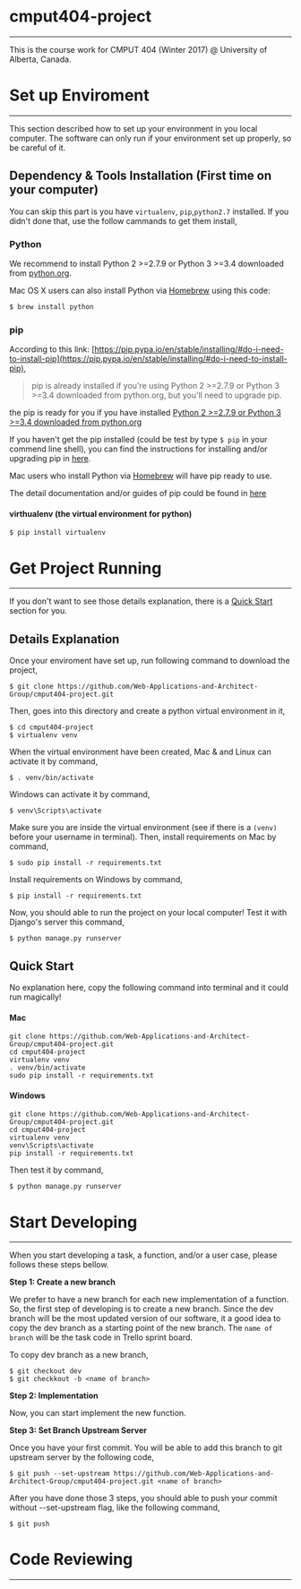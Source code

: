 # cmput404-project
------------------
This is the course work for CMPUT 404 (Winter 2017) @ University of Alberta, Canada.



# Set up Enviroment
-------------------
This section described how to set up your environment in you local computer. The software can only run if your environment set up properly, so be careful of it.


##  Dependency & Tools Installation (First time on your computer)
You can skip this part is you have ```virtualenv```, ```pip```,```python2.7``` installed. If you didn't done that, use the follow cammands to get them install,


### Python
We recommend to install Python 2 >=2.7.9 or Python 3 >=3.4 downloaded from [python.org](https://www.python.org/). 

Mac OS X users can also install Python via [Homebrew](#homebrew-for-mac) using this code:
```bash
$ brew install python
```


### pip
According to this link: [https://pip.pypa.io/en/stable/installing/#do-i-need-to-install-pip](https://pip.pypa.io/en/stable/installing/#do-i-need-to-install-pip), 
> pip is already installed if you're using Python 2 >=2.7.9 or Python 3 >=3.4 downloaded from python.org, but you'll need to upgrade pip.

the pip is ready for you if you have installed [Python 2 >=2.7.9 or Python 3 >=3.4 downloaded from python.org](#python)

If you haven't get the pip installed (could be test by type `$ pip` in your commend line shell), you can find the instructions for installing and/or upgrading pip in [here](https://pip.pypa.io/en/stable/installing/).

Mac users who install Python via [Homebrew](#homebrew-for-mac) will have pip ready to use.

The detail documentation and/or guides of pip could be found in [here](https://pip.pypa.io/en/stable/)


#### virthualenv (the virtual environment for python)
```
$ pip install virtualenv
```




# Get Project Running
---------------------
If you don't want to see those details explanation, there is a [Quick Start](#quick-start) section for you.

## Details Explanation
Once your enviroment have set up, run following command to download the project,
```
$ git clone https://github.com/Web-Applications-and-Architect-Group/cmput404-project.git 
```

Then, goes into this directory and create a python virtual environment in it,
```
$ cd cmput404-project
$ virtualenv venv
```

When the virtual environment have been created, Mac & and Linux can activate it by command,
```
$ . venv/bin/activate
```
Windows can activate it by command,
```
$ venv\Scripts\activate
```

Make sure you are inside the virtual environment (see if there is a ```(venv)``` before your username in terminal). Then, install requirements on Mac by command,
```
$ sudo pip install -r requirements.txt
```
Install requirements on Windows by command,
```
$ pip install -r requirements.txt
```

Now, you should able to run the project on your local computer! Test it with Django's server this command,
```
$ python manage.py runserver
```


## Quick Start
No explanation here, copy the following command into terminal and it could run magically!

#### Mac
```
git clone https://github.com/Web-Applications-and-Architect-Group/cmput404-project.git 
cd cmput404-project
virtualenv venv
. venv/bin/activate
sudo pip install -r requirements.txt
```
#### Windows
```
git clone https://github.com/Web-Applications-and-Architect-Group/cmput404-project.git 
cd cmput404-project
virtualenv venv
venv\Scripts\activate
pip install -r requirements.txt
```

Then test it by command,
```
$ python manage.py runserver
```



# Start Developing
------------------
When you start developing a task, a function, and/or a user case, please follows these steps bellow.

**Step 1: Create a new branch**

We prefer to have a new branch for each new implementation of a function. So, the first step of developing is to create a new branch. Since the dev branch will be the most updated version of our software, it a good idea to copy the dev branch as a starting point of the new branch. The ```name of branch``` will be the task code in Trello sprint board. 

To copy dev branch as a new branch,
```
$ git checkout dev
$ git checkkout -b <name of branch>
```

**Step 2: Implementation**

Now, you can start implement the new function. 

**Step 3: Set Branch Upstream Server**

Once you have your first commit. You will be able to add this branch to git upstream server by the following code,
```
$ git push --set-upstream https://github.com/Web-Applications-and-Architect-Group/cmput404-project.git <name of branch>
```

After you have done those 3 steps, you should able to push your commit without --set-upstream flag, like the following command,
```
$ git push
```



# Code Reviewing
----------------



